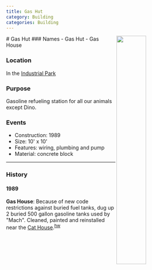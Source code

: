 ```yaml
---
title: Gas Hut
category: Building
categories: Building
---
```

<img src="/img/2020-Gas-Hut.jpeg" align="right" style="width: 40%;">
# Gas Hut
### Names
- Gas Hut
- Gas House

### Location
In the [Industrial Park](Industrial-Park)

### Purpose
Gasoline refueling station for all our animals except Dino.

### Events
- Construction: 1989
- Size: 10' x 10'
- Features: wiring, plumbing and pump
- Material: concrete block

---
### History
#### 1989

**Gas House**: Because of new code restrictions against buried fuel tanks, dug up 2 buried 500 gallon gasoline tanks used by "Mach". Cleaned, painted and reinstalled near the [Cat House](/Building/Cat-House).<sup>[hw][]</sup>


[hw]: /History/Walt